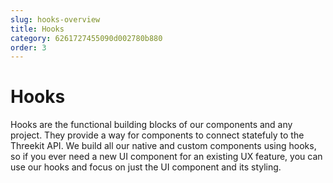 ```yaml
---
slug: hooks-overview
title: Hooks
category: 6261727455090d002780b880
order: 3
---
```


# Hooks

Hooks are the functional building blocks of our components and any project. They provide a way for components to connect statefuly to the Threekit API. We build all our native and custom components using hooks, so if you ever need a new UI component for an existing UX feature, you can use our hooks and focus on just the UI component and its styling.

